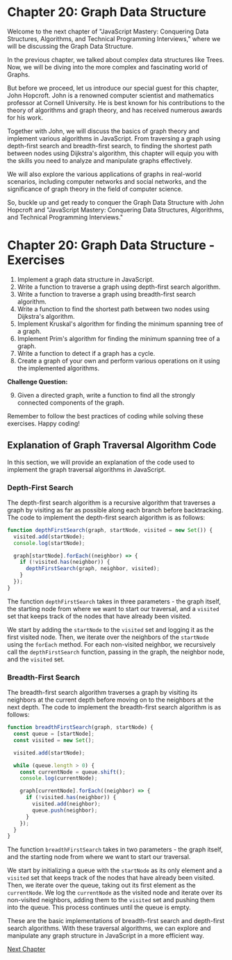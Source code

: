# Chapter 20: Graph Data Structure

Welcome to the next chapter of "JavaScript Mastery: Conquering Data Structures, Algorithms, and Technical Programming Interviews," where we will be discussing the Graph Data Structure.

In the previous chapter, we talked about complex data structures like Trees. Now, we will be diving into the more complex and fascinating world of Graphs.

But before we proceed, let us introduce our special guest for this chapter, John Hopcroft. John is a renowned computer scientist and mathematics professor at Cornell University. He is best known for his contributions to the theory of algorithms and graph theory, and has received numerous awards for his work.

Together with John, we will discuss the basics of graph theory and implement various algorithms in JavaScript. From traversing a graph using depth-first search and breadth-first search, to finding the shortest path between nodes using Dijkstra's algorithm, this chapter will equip you with the skills you need to analyze and manipulate graphs effectively.

We will also explore the various applications of graphs in real-world scenarios, including computer networks and social networks, and the significance of graph theory in the field of computer science.

So, buckle up and get ready to conquer the Graph Data Structure with John Hopcroft and "JavaScript Mastery: Conquering Data Structures, Algorithms, and Technical Programming Interviews."
# Chapter 20: Graph Data Structure - Exercises

1. Implement a graph data structure in JavaScript.
2. Write a function to traverse a graph using depth-first search algorithm.
3. Write a function to traverse a graph using breadth-first search algorithm.
4. Write a function to find the shortest path between two nodes using Dijkstra's algorithm.
5. Implement Kruskal's algorithm for finding the minimum spanning tree of a graph.
6. Implement Prim's algorithm for finding the minimum spanning tree of a graph.
7. Write a function to detect if a graph has a cycle.
8. Create a graph of your own and perform various operations on it using the implemented algorithms.

**Challenge Question:**

9. Given a directed graph, write a function to find all the strongly connected components of the graph.

Remember to follow the best practices of coding while solving these exercises. Happy coding!
## Explanation of Graph Traversal Algorithm Code

In this section, we will provide an explanation of the code used to implement the graph traversal algorithms in JavaScript.

### Depth-First Search

The depth-first search algorithm is a recursive algorithm that traverses a graph by visiting as far as possible along each branch before backtracking. The code to implement the depth-first search algorithm is as follows:

```javascript
function depthFirstSearch(graph, startNode, visited = new Set()) {
  visited.add(startNode);
  console.log(startNode);

  graph[startNode].forEach((neighbor) => {
    if (!visited.has(neighbor)) {
      depthFirstSearch(graph, neighbor, visited);
    }
  });
}
```

The function `depthFirstSearch` takes in three parameters - the graph itself, the starting node from where we want to start our traversal, and a `visited` set that keeps track of the nodes that have already been visited.

We start by adding the `startNode` to the `visited` set and logging it as the first visited node. Then, we iterate over the neighbors of the `startNode` using the `forEach` method. For each non-visited neighbor, we recursively call the `depthFirstSearch` function, passing in the graph, the neighbor node, and the `visited` set.

### Breadth-First Search

The breadth-first search algorithm traverses a graph by visiting its neighbors at the current depth before moving on to the neighbors at the next depth. The code to implement the breadth-first search algorithm is as follows:

```javascript
function breadthFirstSearch(graph, startNode) {
  const queue = [startNode];
  const visited = new Set();

  visited.add(startNode);

  while (queue.length > 0) {
    const currentNode = queue.shift();
    console.log(currentNode);

    graph[currentNode].forEach((neighbor) => {
      if (!visited.has(neighbor)) {
        visited.add(neighbor);
        queue.push(neighbor);
      }
    });
  }
}
```

The function `breadthFirstSearch` takes in two parameters - the graph itself, and the starting node from where we want to start our traversal.

We start by initializing a queue with the `startNode` as its only element and a `visited` set that keeps track of the nodes that have already been visited. Then, we iterate over the queue, taking out its first element as the `currentNode`. We log the `currentNode` as the visited node and iterate over its non-visited neighbors, adding them to the `visited` set and pushing them into the queue. This process continues until the queue is empty.

These are the basic implementations of breadth-first search and depth-first search algorithms. With these traversal algorithms, we can explore and manipulate any graph structure in JavaScript in a more efficient way.


[Next Chapter](21_Chapter21.md)